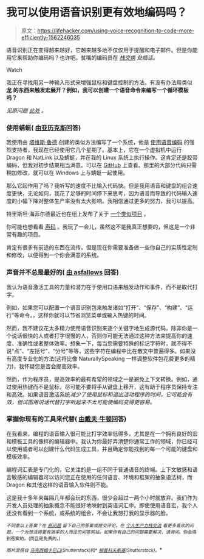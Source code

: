 # 我可以使用语音识别更有效地编码吗？

> 原文：<https://lifehacker.com/using-voice-recognition-to-code-more-efficiently-1562246035>

语音识别正在变得越来越好，它越来越多地不仅仅用于提醒和电子邮件。但是你能用它来帮助你编码吗？也许吧。贫嘴的编码员在 [*栈交换*](http://productivity.stackexchange.com/?utm_source=lifehacker&utm_medium=syndication&utm_campaign=crowdhacker&utm_content=productivity-113) *处插话。*

Watch

我正在寻找用另一种输入形式来增强鼠标和键盘控制的方法。有没有办法用类似 [**龙**](http://www.nuance.com/dragon/index.htm) **的东西来触发宏展开？例如，我可以创建一个语音命令来编写一个循环模板吗？**

*见原问题* [*此处*](http://productivity.stackexchange.com/q/3605/2476?utm_source=lifehacker&utm_medium=syndication&utm_campaign=crowdhacker&utm_content=productivity-113) *。*

### 使用蜻蜓( [由亚历克斯](http://productivity.stackexchange.com/a/8321/6421?utm_source=lifehacker&utm_medium=syndication&utm_campaign=crowdhacker&utm_content=productivity-113)回答)

我使用由 [塔维斯·鲁德](https://github.com/tavisrudd) 创建的类似方法编写了一个系统，他是 [使用语音编码](http://ergoemacs.org/emacs/using_voice_to_code.html) 的强烈支持者，我现在已经使用它几个星期了。基本上，它在一个虚拟机中运行 Dragon 和 NatLink 以及蜻蜓，并在我的 Linux 系统上执行操作。这肯定还是胶带编码，但我对初步结果相当满意。可以在 [GitHub](https://github.com/calmofthestorm/aenea) 上查看。那里的大部分代码只需稍加修改，就可以在 Windows 上与蜻蜓一起使用。

那么它起作用了吗？我听写的速度不比输入代码快。但是我用语音和键盘的组合速度更快，无论如何，我花了足够的时间停下来思考，因为语音而导致的代码输入速度的小幅下降对整体生产率没有太大影响。我相信通过更多的努力，我可以提高。

特里斯坦·海菲尔德最近也在组上发布了关于 [一个类似项目](https://github.com/TristenHayfield/damselfly) 。

你可能也想看看 [声码](http://sourceforge.net/projects/voicecode/) 。我玩了一会儿，虽然这不是我真正想要的，但这是一个非常有趣的项目。

肯定有很多有前途的东西在流传，但是现在你需要准备做一些你自己的实质性定制和修改，以便得到一个你会满意的系统。

### 声音并不总是最好的( [由 asfallows](http://productivity.stackexchange.com/a/3614/778?utm_source=lifehacker&utm_medium=syndication&utm_campaign=crowdhacker&utm_content=productivity-113) 回答)

我认为语音激活工具的力量和潜力在于使用口语来触发动作和事件，而不是取代打字。

例如，如果您可以配置一个语音识别包来触发诸如“打开”、“保存”、“构建”、“运行”等命令。，这样你就可以节省浏览菜单或输入热键的时间。

然而，我不建议花太多精力使用语音识别来逐个关键字地生成源代码。除非你是一个说话很快的人或者打字很慢的人，否则你可能无法通过这种方法来提高你的速度、准确性或者整体效率。想象一下，每当您需要特殊的标记字符时，就不得不说“点”、“左括号”、“分号”等等，这些字符在编程中比在散文中普遍得多。如果没有高度专业化的方法(这将比像 NaturallySpeaking 一样调整软件包花费更多的精力)，我怀疑您是否会提高效率。

然而，作为程序员，提高效率的最有希望的领域之一是避免上下文转换。例如，通过使用热键而不是鼠标，尽可能不要将手从键盘上移开，这有助于程序员保持专注和高效。如果语音激活系统*减少了使用鼠标和退出活动程序的时间，它可能会有效，但试图用说话代替打字听起来不太可能使编码变得更容易。*

### 掌握你现有的工具来代替( [由戴夫·牛顿](http://productivity.stackexchange.com/a/3606/1731?utm_source=lifehacker&utm_medium=syndication&utm_campaign=crowdhacker&utm_content=productivity-113)回答)

在我看来，编程的语音输入很可能比打字效率低得多，尤其是在一个拥有良好的宏和模板工具的像样的编辑器中。我认为你最好弄清楚你通常工作的领域，你已经可以使用或者可以创建什么代码生成工具，并且确定你能找到的每一个可能的键盘和模板效率。

编程词汇表是专门化的，它关注的是一组不同于普通语音的终端。上下文敏感和语言敏感的编辑器可以访问您正在使用的任何语言、环境和框架的抽象语法树，而 Dragon 和其他这样的语音输入软件则不能。

这是我十多年来每隔几年都会玩的东西，很少会超过一两个小时就放弃。我们作为开发人员处理的抽象概念不能很好地映射到英语词汇中。即使使用语音宏，我个人还没有看到一个系统，或系统的组合，不会让我想打我的显示器的脸。

<small>*不同意以上答案？在*</small> [<small>*原问题*</small>](http://productivity.stackexchange.com/q/3605/2476?utm_source=lifehacker&utm_medium=syndication&utm_campaign=crowdhacker&utm_content=productivity-113) <small>*留下自己的答案或提交评论。在*</small> [<small>*个人生产力栈交流*</small>](http://productivity.stackexchange.com/?utm_source=lifehacker&utm_medium=syndication&utm_campaign=crowdhacker&utm_content=productivity-113) <small>*看更多喜欢的问题，一个为想活得更有效率的人而设的问答网站。如果你有自己的问题需要解决，请询问*</small>[<small></small>](http://productivity.stackexchange.com/questions/ask?utm_source=lifehacker&utm_medium=syndication&utm_campaign=crowdhacker&utm_content=productivity-113)*<small>*。你会得到答案的。(而且是免费的。)*</small>*

*<small>*图片混搭自*</small> [<small>*马克西姆卡巴口*</small>](http://www.shutterstock.com/pic.mhtml?id=127646540&src=id)<small>*(Shutterstock)和*</small> [<small>*柳普科夫斯基*</small>](http://www.shutterstock.com/pic.mhtml?id=155251616&src=id)<small>*(Shutterstock)。*</small>*